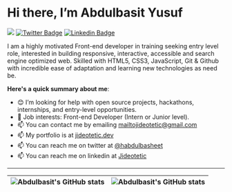 # Hi there, I’m Abdulbasit Yusuf

![](https://komarev.com/ghpvc/?username=jideotetic&style=for-the-badge) [![Twitter Badge](https://img.shields.io/badge/-@habdulbasheet-1ca0f1?style=for-the-badge&logo=twitter&logoColor=white&link=https://twitter.com/habdulbasheet)](https://twitter.com/habdulbasheet)  [![Linkedin Badge](https://img.shields.io/badge/-jideotetic-blue?style=for-the-badge&logo=Linkedin&logoColor=white&link=https://www.linkedin.com/in/jideotetic)](https://www.linkedin.com/in/jideotetic) 

<!-- [![@jideotetic's Holopin board](https://holopin.me/jideotetic)](https://holopin.io/@jideotetic) -->

I am a highly motivated Front-end developer in training seeking entry level role, interested in building responsive, interactive, accessible and search engine optimized web. Skilled with HTML5, CSS3, JavaScript, Git & Github with incredible ease of adaptation and learning new technologies as need be.

**Here's a quick summary about me**:

- 😊 I’m looking for help with open source projects, hackathons, internships, and entry-level opportunities.
- 💼 Job interests: Front-end Developer (Intern or Junior level).
- 📫 You can contact me by emailing mailtojideotetic@gmail.com
- 📫 My portfolio is at [jideotetic.dev](https://jideotetic.github.io/)
- 📫 You can reach me on twitter at [@habdulbasheet](https://mobile.twitter.com/habdulbasheet)
- 📫 You can reach me on linkedin at [Jideotetic](https://www.linkedin.com/in/jideotetic/)

---

| <img align="center" src="https://github-readme-stats.vercel.app/api?username=jideotetic&show_icons=true&include_all_commits=true&hide_border=true" alt="Abdulbasit's GitHub stats" /> | <img align="center" src="https://github-readme-stats.vercel.app/api/top-langs/?username=jideotetic&langs_count=8&layout=compact&hide_border=true" alt="Abdulbasit's GitHub stats" /> |
| ------------- | ------------- |


<!---
Jideotetic/Jideotetic is a ✨ special ✨ repository because its `README.md` (this file) appears on your GitHub profile.
You can click the Preview link to take a look at your changes.
--->
